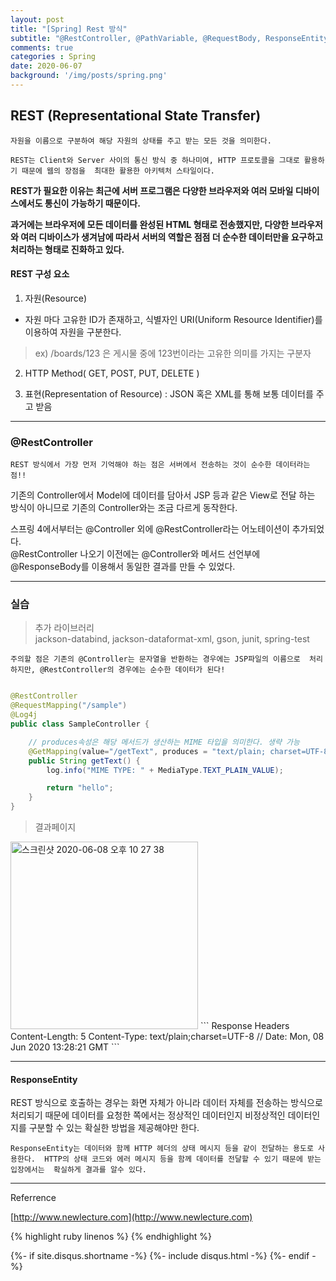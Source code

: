 ```yaml
---
layout: post
title: "[Spring] Rest 방식"
subtitle: "@RestController, @PathVariable, @RequestBody, ResponseEntity"
comments: true
categories : Spring
date: 2020-06-07
background: '/img/posts/spring.png'
---
```


## REST (Representational State Transfer)

`자원을 이름으로 구분하여 해당 자원의 상태를 주고 받는 모든 것을 의미한다.`    

`REST는 Client와 Server 사이의 통신 방식 중 하나미여, HTTP 프로토콜을 그대로 활용하기 때문에 웹의 장점을 
최대한 활용한 아키텍처 스타일이다.`   

**REST가 필요한 이유는 최근에 서버 프로그램은 다양한 브라우저와 여러 모바일 디바이스에서도 
통신이 가능하기 때문이다.** 

**과거에는 브라우저에 모든 데이터를 완성된 HTML 형태로 전송했지만, 다양한 브라우저와 여러 디바이스가 
생겨남에 따라서 서버의 역할은 점점 더 순수한 데이터만을 요구하고 처리하는 형태로 진화하고 있다.**   

#### REST 구성 요소  

1) 자원(Resource) 

- 자원 마다 고유한 ID가 존재하고,  식별자인 URI(Uniform Resource Identifier)를 이용하여 자원을 구분한다.    
> ex)  /boards/123 은 게시물 중에 123번이라는 고유한 의미를 가지는 구분자   

2) HTTP Method( GET, POST, PUT, DELETE )   

3) 표현(Representation of Resource) : JSON 혹은 XML를 통해 보통 데이터를 주고 받음   

- - -

### @RestController

`REST 방식에서 가장 먼저 기억해야 하는 점은 서버에서 전송하는 것이 순수한 데이터라는 점!!`   

기존의 Controller에서 Model에 데이터를 담아서 JSP 등과 같은 View로 전달 하는 방식이 아니므로 
기존의 Controller와는 조금 다르게 동작한다.   

스프링 4에서부터는 @Controller 외에 @RestController라는 어노테이션이 추가되었다.    
@RestController 나오기 이전에는 @Controller와 메서드 선언부에 @ResponseBody를 이용해서 동일한 
결과를 만들 수 있었다.   
- - -

### 실습   

> 추가 라이브러리    
> jackson-databind, jackson-dataformat-xml, gson, junit, spring-test

`주의할 점은 기존의 @Controller는 문자열을 반환하는 경우에는 JSP파일의 이름으로 
처리하지만, @RestController의 경우에는 순수한 데이터가 된다!`   

```java

@RestController
@RequestMapping("/sample")
@Log4j
public class SampleController {

    // produces속성은 해당 메서드가 생산하는 MIME 타입을 의미한다. 생략 가능 
    @GetMapping(value="/getText", produces = "text/plain; charset=UTF-8")
    public String getText() {
        log.info("MIME TYPE: " + MediaType.TEXT_PLAIN_VALUE);

        return "hello";
    }
}

```
> 결과페이지    
<img width="300" alt="스크린샷 2020-06-08 오후 10 27 38" src="https://user-images.githubusercontent.com/26623547/84036173-d1bb5780-a9d7-11ea-8437-8e41c570f324.png">    
```
Response Headers
Content-Length: 5
Content-Type: text/plain;charset=UTF-8   // 
Date: Mon, 08 Jun 2020 13:28:21 GMT
```

- - -

#### ResponseEntity   

REST 방식으로 호출하는 경우는 화면 자체가 아니라 데이터 자체를 전송하는 방식으로 
처리되기 때문에 데이터를 요청한 쪽에서는 정상적인 데이터인지 비정상적인 데이터인지를 
구분할 수 있는 확실한 방법을 제공해야만 한다.

`ResponseEntity는 데이터와 함께 HTTP 헤더의 상태 메시지 등을 같이 전달하는 용도로 사용한다. 
HTTP의 상태 코드와 에러 메시지 등을 함께 데이터를 전달할 수 있기 때문에 받는 입장에서는 
확실하게 결과를 알수 있다.`   



- - -
Referrence 

[http://www.newlecture.com](http://www.newlecture.com)   

{% highlight ruby linenos %}
{% endhighlight %}


{%- if site.disqus.shortname -%}
    {%- include disqus.html -%}
{%- endif -%}

